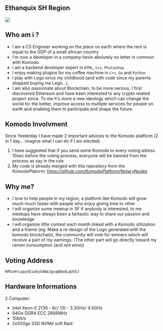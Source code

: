 ## Ethanquix SH Region

![](https://i.imgur.com/M9YQQWD.jpg)

## Who am i ?

- I am a CS Engineer working on the place on earth where the rent is equal to the GDP of a small african country
- I'm now a developer in a company havin abolutely no letter in common with Komodo. 
- I am a backend developer expert in `HTML`, `Css`, `Photoshop`
- I enjoy making plugins for my coffee machine in `C++`, `Go` and `Python`
- I play with Lego since my childhood (and with code since my parents stopped buying me Lego...).
- I am also passionate about Blockchain, to be more serious, I first discovered Ethereum and have been interested to any crypto related project since.
  To me it's more a new ideology which can change the world for the better, improve access to multiple services for people on earth and enabling them to participate and shape the future.

## Komodo Involvment

Since Yesterday I have made 2 important advices to the Komodo platform (2 in 1 day... imagine what I can do if I am elected)
1. I have suggested that if you send some Komodo to every voting adress 10sec before the voting process, everyone will be banned from the process as say in the rule
2. My code is already merged with this repository from the KomodoPlatorm: https://github.com/KomodoPlatform/NotaryNodes

## Why me?
- I love to help people in my region, a platform like Komodo will grow much much faster with people who enjoy giving time to other
- I will organize some meetup in SF if anybody is interested, to me meetups have always been a fantastic way to share our passion and knowledge
- I will organize little contest each month linked with a Komodo utilization and a theme (eg: Make a re-design of the Logo generated with the komodo blockchain), the community will vote for winners which will receive a part of my earnings. (The other part will go directly toward my ramen consumption (and red wine))

## Voting Address

`RPbzHrLqaySEiwkyS4BeJgxq8DodLqUV5J`

## Hardware Informations

2 Computer:

- Intel Xeon-E 2136 - 6c/ 12t - 3.3GHz/ 4.5GHz
- 64Go DDR4 ECC 2666MHz
- 1Gbit/s
- 2x500go SSD NVMe soft Raid

